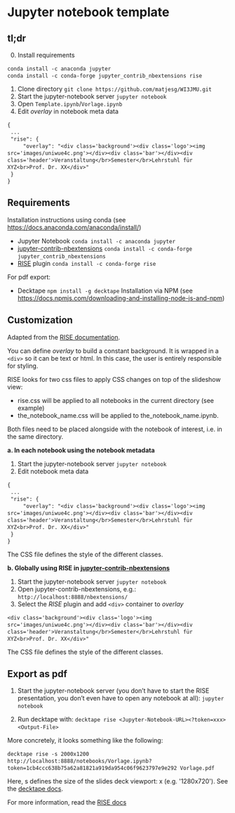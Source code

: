 # Jupyter notebook template

## tl;dr
0. Install requirements
```
conda install -c anaconda jupyter
conda install -c conda-forge jupyter_contrib_nbextensions rise
```
1. Clone directory
`git clone https://github.com/matjesg/WI3JMU.git`
2. Start the jupyter-notebook server
```jupyter notebook```
3. Open `Template.ipynb`/`Vorlage.ipynb`
4. Edit *overlay* in notebook meta data
```
{
 ...
 "rise": {
     "overlay": "<div class='background'><div class='logo'><img src='images/uniwue4c.png'></div><div class='bar'></div><div class='header'>Veranstaltung</br>Semester</br>Lehrstuhl für XYZ<br>Prof. Dr. XX</div>"
 }
}
```

## Requirements

Installation instructions using conda (see https://docs.anaconda.com/anaconda/install/)
- Jupyter Notebook ```conda install -c anaconda jupyter```
- [jupyter-contrib-nbextensions](https://jupyter-contrib-nbextensions.readthedocs.io/en/latest/install.html)
```conda install -c conda-forge jupyter_contrib_nbextensions``` 
- [RISE](https://github.com/damianavila/RISE/) plugin ```conda install -c conda-forge rise ```

For pdf export: 
- Decktape  ```npm install -g decktape```
Installation via NPM (see https://docs.npmjs.com/downloading-and-installing-node-js-and-npm)

## Customization

Adapted from the [RISE documentation](https://rise.readthedocs.io/en/stable/index.html).

You can define *overlay* to build a constant background. It is wrapped in a `<div>` so it can be text or html. In this case, the user is entirely responsible for styling.

RISE looks for two css files to apply CSS changes on top of the slideshow view:

- rise.css will be applied to all notebooks in the current directory (see example)
- the_notebook_name.css will be applied to the_notebook_name.ipynb.

Both files need to be placed alongside with the notebook of interest, i.e. in the same directory. 

__a. In each notebook using the notebook metadata__
1. Start the jupyter-notebook server
```jupyter notebook```
2. Edit notebook meta data
```
{
 ...
 "rise": {
     "overlay": "<div class='background'><div class='logo'><img src='images/uniwue4c.png'></div><div class='bar'></div><div class='header'>Veranstaltung</br>Semester</br>Lehrstuhl für XYZ<br>Prof. Dr. XX</div>"
 }
}
```
The CSS file defines the style of the different classes.

__b. Globally using RISE in [jupyter-contrib-nbextensions](https://jupyter-contrib-nbextensions.readthedocs.io/en/latest/install.html)__
1. Start the jupyter-notebook server
```jupyter notebook```
2. Open jupyter-contrib-nbextensions, e.g.:
```http://localhost:8888/nbextensions/``` 
3. Select the *RISE* plugin and add `<div>` container to *overlay*
```
<div class='background'><div class='logo'><img src='images/uniwue4c.png'></div><div class='bar'></div><div class='header'>Veranstaltung</br>Semester</br>Lehrstuhl für XYZ<br>Prof. Dr. XX</div>"
```
The CSS file defines the style of the different classes.

## Export as pdf

1. Start the jupyter-notebook server (you don’t have to start the RISE presentation, you don’t even have to open any notebook at all):
```jupyter notebook```

2. Run decktape with:
```decktape rise <Jupyter-Notebook-URL><?token=xxx><Output-File>```

More concretely, it looks something like the following:
```
decktape rise -s 2000x1200 http://localhost:8888/notebooks/Vorlage.ipynb?token=1cb4ccc638b75a62a81821a919da954c06f9623797e9e292 Vorlage.pdf
```
Here, s defines the size of the slides deck viewport: <width>x<height> (e.g. '1280x720'). See the [decktape docs](https://github.com/astefanutti/decktape#90).

For more information, read the [RISE docs](https://rise.readthedocs.io/en/maint-5.5/exportpdf.html#using-decktape)



